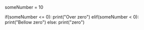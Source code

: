 someNumber = 10

if(someNumber <= 0):
    print("Over zero")
elif(someNumber < 0):
    print("Bellow zero")
else:
    print("zero")
